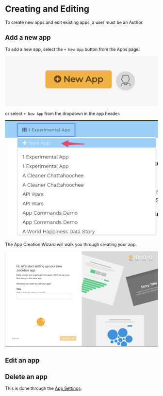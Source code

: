 # Creating and Editing

To create new apps and edit existing apps, a user must be an Author. 

## Add a new app

To add a new app,  select the `+ New App`  button from the Apps page:

![+ New App from Apps Home page](../../.gitbook/assets/image%20%287%29.png)

or select  `+ New App` from the dropdown in the app header:

![+ New App from Apps dropdown](../../.gitbook/assets/image%20%2816%29.png)

The App Creation Wizard will walk you through creating your app.

![App Creation Wizard](../../.gitbook/assets/image%20%2813%29.png)

## Edit an app

## Delete an app

This is done through the [App Settings](../app-settings.md).

